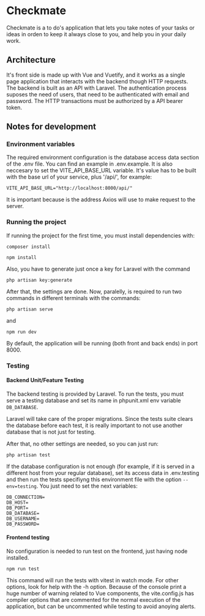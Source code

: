 # Checkmate

Checkmate is a to do's application that lets you take notes of your tasks or ideas in orden to keep it always close to you, and help you in your daily work.

## Architecture
It's front side is made up with Vue and Vuetify, and it works as a single page application that interacts with the backend though HTTP requests.
The backend is built as an API with Laravel.
The authentication process suposes the need of users, that need to be authenticated with email and password. The HTTP transactions must be authorized by a API bearer token.

## Notes for development


### Environment variables
The required environment configuration is the database access data section of the .env file. You can find an example in .env.example. 
It is also neccesary to set the VITE_API_BASE_URL variable. It's value has to be built with the base url of your service, plus '/api/', for example:
```
VITE_API_BASE_URL="http://localhost:8000/api/"
```
It is important because is the address Axios will use to make request to the server.

### Running the project
If running the project for the first time, you must install dependencies with:
```
composer install

npm install
```
Also, you have to generate just once a key for Laravel with the command
```
php artisan key:generate
```

After that, the settings are done. Now, paralelly, is required to run two commands in different terminals with the commands:
``` 
php artisan serve 
```
and
```
npm run dev
```
By default, the application will be running (both front and back ends) in port 8000.
### Testing
#### Backend Unit/Feature Testing
The backend testing is provided by Laravel. To run the tests, you must serve a testing database and set its name in phpunit.xml env variable ```DB_DATABASE```.

Laravel will take care of the proper migrations. Since the tests suite clears the database before each test, it is really important to not use another database that is not just for testing.

After that, no other settings are needed, so you can just run:
```
php artisan test
```
If the database configuration is not enough (for example, if it is served in a different host from your regular database), set its access data in .env.testing and then run the tests specifiyng this environment file with the option ```--env=testing```. You just need to set the next variables:
```
DB_CONNECTION=
DB_HOST=
DB_PORT=
DB_DATABASE=
DB_USERNAME=
DB_PASSWORD=
```

#### Frontend testing
No configuration is needed to run test on the frontend, just having node installed.
```
npm run test
```
This command will run the tests with vitest in watch mode. For other options, look for help with the -h option.
Because of the console print a huge number of warning related to Vue components, the vite.config.js has compiler options that are commented for the normal execution of the application, but can be uncommented while testing to avoid anoying alerts.